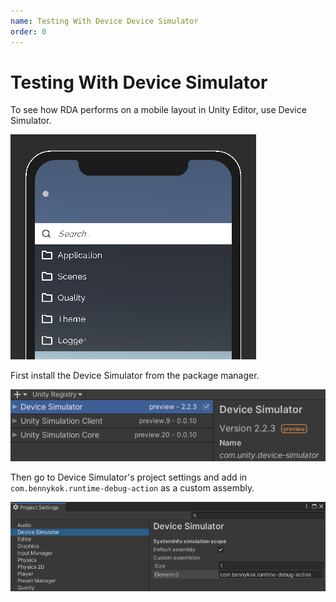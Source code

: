 ```yaml
---
name: Testing With Device Device Simulator
order: 0
---
```


# Testing With Device Simulator

To see how RDA performs on a mobile layout in Unity Editor, use Device Simulator.

![](../images/2020-11-22-19-22-13.png)

First install the Device Simulator from the package manager.

![](../images/2020-11-22-19-26-00.png)

Then go to Device Simulator's project settings and add in `com.bennykok.runtime-debug-action` as a custom assembly.

![](../images/2020-11-22-19-26-54.png)